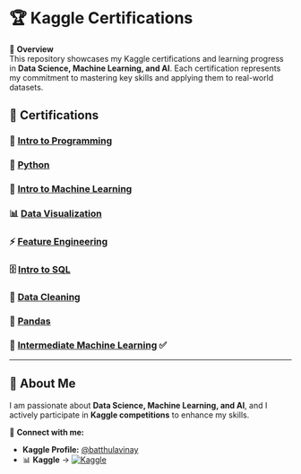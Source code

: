 # 🏆 Kaggle Certifications  

📌 **Overview**  
This repository showcases my Kaggle certifications and learning progress in **Data Science, Machine Learning, and AI**. Each certification represents my commitment to mastering key skills and applying them to real-world datasets.  

## 📜 **Certifications**  

### 🎯 [Intro to Programming](https://www.kaggle.com/learn/certification/batthulavinay/intro-to-programming)  
### 🐍 [Python](https://www.kaggle.com/learn/certification/batthulavinay/python)  
### 🤖 [Intro to Machine Learning](https://www.kaggle.com/learn/certification/batthulavinay/intro-to-machine-learning)  
### 📊 [Data Visualization](https://www.kaggle.com/learn/certification/batthulavinay/data-visualization)  
### ⚡ [Feature Engineering](https://www.kaggle.com/learn/certification/batthulavinay/feature-engineering)  
### 🗄️ [Intro to SQL](https://www.kaggle.com/learn/certification/batthulavinay/intro-to-sql)  
### 🧹 [Data Cleaning](https://www.kaggle.com/learn/certification/batthulavinay/data-cleaning)  
### 📑 [Pandas](https://www.kaggle.com/learn/certification/batthulavinay/pandas)  
### 🚀 [Intermediate Machine Learning](https://www.kaggle.com/learn/certification/batthulavinay/intermediate-machine-learning) ✅  

---  

## 🚀 **About Me**  
I am passionate about **Data Science, Machine Learning, and AI**, and I actively participate in **Kaggle competitions** to enhance my skills.  

🔗 **Connect with me:**  
- **Kaggle Profile:** [@batthulavinay](https://www.kaggle.com/batthulavinay)
- 📊 **Kaggle** → [![Kaggle](https://img.shields.io/badge/Kaggle-20BEFF?style=for-the-badge&logo=kaggle&logoColor=white)](https://www.kaggle.com/batthulavinay)  



